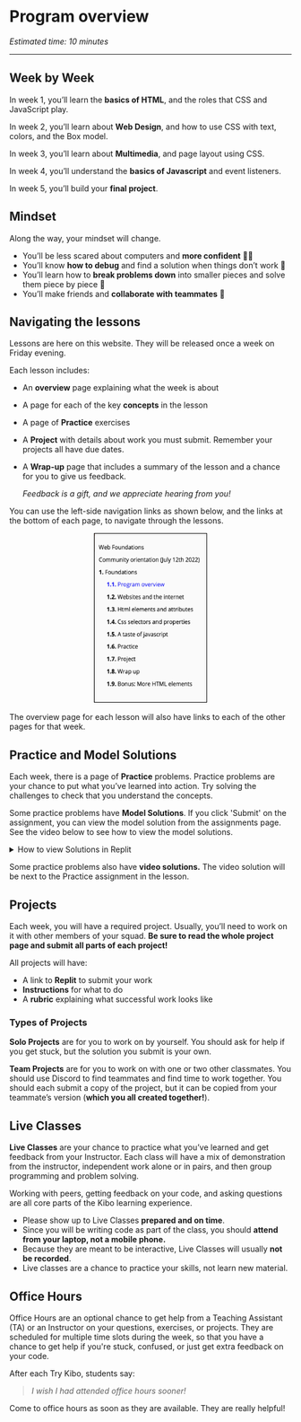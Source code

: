 # Program overview

*Estimated time: 10 minutes*

---

## Week by Week

In week 1, you’ll learn the **basics of HTML**, and the roles that CSS and JavaScript play.

In week 2, you’ll learn about **Web Design**, and how to use CSS with text, colors, and the Box model.

In week 3, you’ll learn about **Multimedia**, and page layout using CSS.

In week 4, you’ll understand the **basics of Javascript** and event listeners.

In week 5, you’ll build your **final project**. 

## Mindset

Along the way, your mindset will change.

- You’ll be less scared about computers and **more confident** 💪🏿
- You’ll know **how to debug** and find a solution when things don’t work 🐛
- You’ll learn how to **break problems down** into smaller pieces and solve them piece by piece 🧩
- You’ll make friends and **collaborate with teammates** 👥

## Navigating the lessons 

Lessons are here on this website. They will be released once a week on Friday evening.

Each lesson includes:

- An **overview** page explaining what the week is about
- A page for each of the key **concepts** in the lesson
- A page of **Practice** exercises
- A **Project** with details about work you must submit. Remember your projects all have due dates.
- A **Wrap-up** page that includes a summary of the lesson and a chance for you to give us feedback.
    
    *Feedback is a gift, and we appreciate hearing from you!*
    

You can use the left-side navigation links as shown below, and the links at the bottom of each page, to navigate through the lessons.

<div style="margin-left: 30%;">
    <img src="../learning-with-kibo/lesson-topics-and-navigation/side-bar.png" 
    width="200px" height="300px" style="border: 1px solid black;">
</div>

The overview page for each lesson will also have links to each of the other pages for that week.


## Practice and Model Solutions

Each week, there is a page of **Practice** problems. Practice problems are your chance to put what you’ve learned into action. Try solving the challenges to check that you understand the concepts.

Some practice problems have **Model Solutions**. If you click 'Submit' on the assignment, you can view the model solution from the assignments page. See the video below to see how to view the model solutions.

<details><summary>How to view Solutions in Replit</summary>
    
<div style="position: relative; padding-bottom: 56.25%; height: 0;"><iframe src="https://www.loom.com/embed/81f6c4a19a3a470c96b21b76253625bc" frameborder="0" webkitallowfullscreen mozallowfullscreen allowfullscreen style="position: absolute; top: 0; left: 0; width: 100%; height: 100%;"></iframe></div>

</details>

Some practice problems also have **video solutions.** The video solution will be next to the Practice assignment in the lesson.

## Projects

Each week, you will have a required project. Usually, you’ll need to work on it with other members of your squad. **Be sure to read the whole project page and submit all parts of each project!**

All projects will have:

- A link to **Replit** to submit your work
- **Instructions** for what to do
- A **rubric** explaining what successful work looks like

### Types of Projects

**Solo Projects** are for you to work on by yourself. You should ask for help if you get stuck, but the solution you submit is your own.

**Team Projects** are for you to work on with one or two other classmates. You should use Discord to find teammates and find time to work together. You should each submit a copy of the project, but it can be copied from your teammate’s version (**which you all created together!**).

## **Live Classes**

**Live Classes** are your chance to practice what you’ve learned and get feedback from your Instructor. Each class will have a mix of demonstration from the instructor, independent work alone or in pairs, and then group programming and problem solving.

Working with peers, getting feedback on your code, and asking questions are all core parts of the Kibo learning experience. 

- Please show up to Live Classes **prepared and on time**.
- Since you will be writing code as part of the class, you should **attend from your laptop, not a mobile phone.**
- Because they are meant to be interactive, Live Classes will usually **not be recorded**.
- Live classes are a chance to practice your skills, not learn new material.

## Office Hours

Office Hours are an optional chance to get help from a Teaching Assistant (TA) or an Instructor on your questions, exercises, or projects. They are scheduled for multiple time slots during the week, so that you have a chance to get help if you're stuck, confused, or just get extra feedback on your code.

After each Try Kibo, students say:

> *I wish I had attended office hours sooner!*
 
Come to office hours as soon as they are available. They are really helpful!
